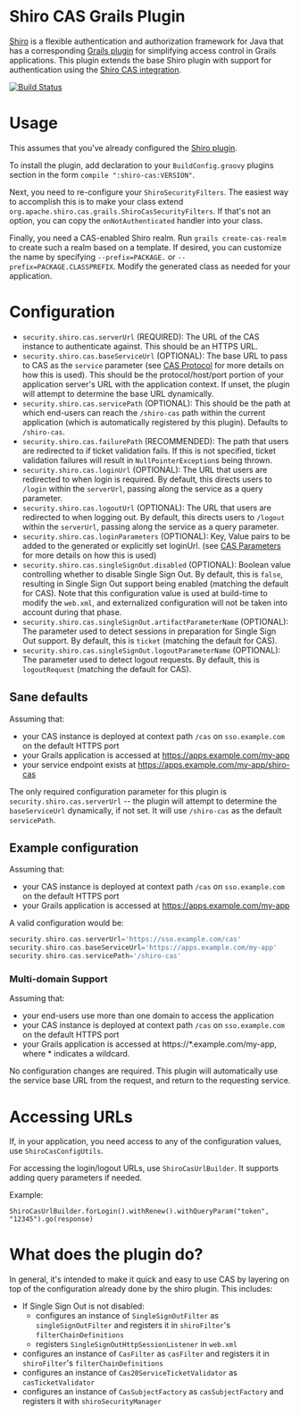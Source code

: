 # Shiro CAS Grails Plugin

[Shiro](http://shiro.apache.org/) is a flexible authentication and authorization framework for Java that has a corresponding [Grails plugin](http://grails.org/plugin/shiro) for simplifying access control in Grails applications. This plugin extends the base Shiro plugin with support for authentication using the [Shiro CAS integration](https://shiro.apache.org/cas.html).

[![Build Status](https://travis-ci.org/commercehub-oss/grails-shiro-cas.png?branch=master)](https://travis-ci.org/commercehub-oss/grails-shiro-cas)

# Usage

This assumes that you've already configured the [Shiro plugin](http://grails.org/plugin/shiro).

To install the plugin, add declaration to your `BuildConfig.groovy` plugins section in the form `compile ":shiro-cas:VERSION"`.

Next, you need to re-configure your `ShiroSecurityFilters`.  The easiest way to accomplish this is to make your class extend `org.apache.shiro.cas.grails.ShiroCasSecurityFilters`.  If that's not an option, you can copy the `onNotAuthenticated` handler into your class.

Finally, you need a CAS-enabled Shiro realm.  Run `grails create-cas-realm` to create such a realm based on a template.  If desired, you can customize the name by specifying `--prefix=PACKAGE.` or `--prefix=PACKAGE.CLASSPREFIX`.  Modify the generated class as needed for your application.

# Configuration

* `security.shiro.cas.serverUrl` (REQUIRED): The URL of the CAS instance to authenticate against.  This should be an HTTPS URL.
* `security.shiro.cas.baseServiceUrl` (OPTIONAL): The base URL to pass to CAS as the `service` parameter (see [CAS Protocol](http://www.jasig.org/cas/protocol) for more details on how this is used).  This should be the protocol/host/port portion of your application server's URL with the application context. If unset, the plugin will attempt to determine the base URL dynamically.
* `security.shiro.cas.servicePath` (OPTIONAL): This should be the path at which end-users can reach the `/shiro-cas` path within the current application (which is automatically registered by this plugin). Defaults to `/shiro-cas`.
* `security.shiro.cas.failurePath` (RECOMMENDED): The path that users are redirected to if ticket validation fails.  If this is not specified, ticket validation failures will result in `NullPointerException`s being thrown.
* `security.shiro.cas.loginUrl` (OPTIONAL): The URL that users are redirected to when login is required.  By default, this directs users to `/login` within the `serverUrl`, passing along the service as a query parameter.
* `security.shiro.cas.logoutUrl` (OPTIONAL): The URL that users are redirected to when logging out.  By default, this directs users to `/logout` within the `serverUrl`, passing along the service as a query parameter.
* `security.shiro.cas.loginParameters` (OPTIONAL): Key, Value pairs to be added to the generated or explicitly set loginUrl. (see [CAS Parameters](http://www.jasig.org/cas/protocol#parameters) for more details on how this is used)
* `security.shiro.cas.singleSignOut.disabled` (OPTIONAL): Boolean value controlling whether to disable Single Sign Out.  By default, this is `false`, resulting in Single Sign Out support being enabled (matching the default for CAS).  Note that this configuration value is used at build-time to modify the `web.xml`, and externalized configuration will not be taken into account during that phase.
* `security.shiro.cas.singleSignOut.artifactParameterName` (OPTIONAL): The parameter used to detect sessions in preparation for Single Sign Out support.  By default, this is `ticket` (matching the default for CAS).
* `security.shiro.cas.singleSignOut.logoutParameterName` (OPTIONAL): The parameter used to detect logout requests.  By default, this is `logoutRequest` (matching the default for CAS).

## Sane defaults

Assuming that:
* your CAS instance is deployed at context path `/cas` on `sso.example.com` on the default HTTPS port
* your Grails application is accessed at https://apps.example.com/my-app
* your service endpoint exists at https://apps.example.com/my-app/shiro-cas

The only required configuration parameter for this plugin is `security.shiro.cas.serverUrl` -- the plugin will attempt to determine the  `baseServiceUrl` dynamically, if not set. It will use `/shiro-cas` as the default `servicePath`.

## Example configuration

Assuming that:
* your CAS instance is deployed at context path `/cas` on `sso.example.com` on the default HTTPS port
* your Grails application is accessed at https://apps.example.com/my-app

A valid configuration would be:

```groovy
security.shiro.cas.serverUrl='https://sso.example.com/cas'
security.shiro.cas.baseServiceUrl='https://apps.example.com/my-app'
security.shiro.cas.servicePath='/shiro-cas'
```

### Multi-domain Support

Assuming that:
* your end-users use more than one domain to access the application
* your CAS instance is deployed at context path `/cas` on `sso.example.com` on the default HTTPS port
* your Grails application is accessed at https://\*.example.com/my-app, where \* indicates a wildcard.

No configuration changes are required. This plugin will automatically use the service base URL from the request, and return to the requesting service.

# Accessing URLs

If, in your application, you need access to any of the configuration values, use `ShiroCasConfigUtils`.

For accessing the login/logout URLs, use `ShiroCasUrlBuilder`.  It supports adding query parameters if needed.

Example:

    ShiroCasUrlBuilder.forLogin().withRenew().withQueryParam("token", "12345").go(response)

# What does the plugin do?

In general, it's intended to make it quick and easy to use CAS by layering on top of the configuration already done
by the shiro plugin.  This includes:

* If Single Sign Out is not disabled:
  * configures an instance of `SingleSignOutFilter` as `singleSignOutFilter` and registers it in `shiroFilter`'s `filterChainDefinitions`
  * registers `SingleSignOutHttpSessionListener` in `web.xml`
* configures an instance of `CasFilter` as `casFilter` and registers it in `shiroFilter`'s `filterChainDefinitions`
* configures an instance of `Cas20ServiceTicketValidator` as `casTicketValidator`
* configures an instance of `CasSubjectFactory` as `casSubjectFactory` and registers it with `shiroSecurityManager`
